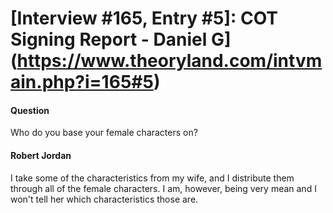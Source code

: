 # [Interview #165, Entry #5]: COT Signing Report - Daniel G](https://www.theoryland.com/intvmain.php?i=165#5)

#### Question

Who do you base your female characters on?

#### Robert Jordan

I take some of the characteristics from my wife, and I distribute them through all of the female characters. I am, however, being very mean and I won't tell her which characteristics those are.

